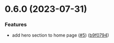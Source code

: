 # 0.6.0 (2023-07-31)


### Features

* add hero section to home page ([#5](https://github.com/BrandonWu500/test-releases/issues/5)) ([b9f0794](https://github.com/BrandonWu500/test-releases/commit/b9f079456f877b9a8af64a717d018297a7daa119))



